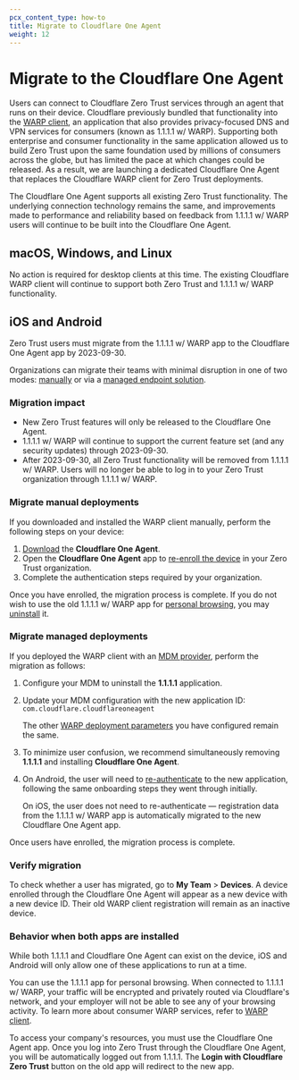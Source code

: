 ```yaml
---
pcx_content_type: how-to
title: Migrate to Cloudflare One Agent
weight: 12
---
```


# Migrate to the Cloudflare One Agent

Users can connect to Cloudflare Zero Trust services through an agent that runs on their device. Cloudflare previously bundled that functionality into the [WARP client](/warp-client/), an application that also provides privacy-focused DNS and VPN services for consumers (known as 1.1.1.1 w/ WARP). Supporting both enterprise and consumer functionality in the same application allowed us to build Zero Trust upon the same foundation used by millions of consumers across the globe, but has limited the pace at which changes could be released. As a result, we are launching a dedicated Cloudflare One Agent that replaces the Cloudflare WARP client for Zero Trust deployments.

The Cloudflare One Agent supports all existing Zero Trust functionality. The underlying connection technology remains the same, and improvements made to performance and reliability based on feedback from 1.1.1.1 w/ WARP users will continue to be built into the Cloudflare One Agent.

## macOS, Windows, and Linux

No action is required for desktop clients at this time. The existing Cloudflare WARP client will continue to support both Zero Trust and 1.1.1.1 w/ WARP functionality.

## iOS and Android

Zero Trust users must migrate from the 1.1.1.1 w/ WARP app to the Cloudflare One Agent app by 2023-09-30.

Organizations can migrate their teams with minimal disruption in one of two modes: [manually](#migrate-manual-deployments) or via a [managed endpoint solution](#migrate-managed-deployments).

### Migration impact

- New Zero Trust features will only be released to the Cloudflare One Agent.
- 1.1.1.1 w/ WARP will continue to support the current feature set (and any security updates) through 2023-09-30.
- After 2023-09-30, all Zero Trust functionality will be removed from 1.1.1.1 w/ WARP. Users will no longer be able to log in to your Zero Trust organization through 1.1.1.1 w/ WARP.

### Migrate manual deployments

If you downloaded and installed the WARP client manually, perform the following steps on your device:

1. [Download](/cloudflare-one/connections/connect-devices/warp/download-warp/) the **Cloudflare One Agent**.
2. Open the **Cloudflare One Agent** app to [re-enroll the device](/cloudflare-one/connections/connect-devices/warp/deployment/manual-deployment/#ios-android-and-chromeos) in your Zero Trust organization.
3. Complete the authentication steps required by your organization.

Once you have enrolled, the migration process is complete. If you do not wish to use the old 1.1.1.1 w/ WARP app for [personal browsing](#behavior-when-both-apps-are-installed), you may [uninstall](/cloudflare-one/connections/connect-devices/warp/remove-warp/#ios-and-android) it.

### Migrate managed deployments

If you deployed the WARP client with an [MDM provider](/cloudflare-one/connections/connect-devices/warp/deployment/mdm-deployment/), perform the migration as follows:

1. Configure your MDM to uninstall the **1.1.1.1** application.

2. Update your MDM configuration with the new application ID: `com.cloudflare.cloudflareoneagent`

    The other [WARP deployment parameters](/cloudflare-one/connections/connect-devices/warp/deployment/mdm-deployment/parameters/) you have configured remain the same.

3. To minimize user confusion, we recommend simultaneously removing **1.1.1.1** and installing **Cloudflare One Agent**.

4. On Android, the user will need to [re-authenticate](/cloudflare-one/connections/connect-devices/warp/deployment/manual-deployment/#ios-android-and-chromeos) to the new application, following the same onboarding steps they went through initially.

    On iOS, the user does not need to re-authenticate — registration data from the 1.1.1.1 w/ WARP app is automatically migrated to the new Cloudflare One Agent app.

Once users have enrolled, the migration process is complete.

### Verify migration

To check whether a user has migrated, go to **My Team** > **Devices**. A device enrolled through the Cloudflare One Agent will appear as a new device with a new device ID. Their old WARP client registration will remain as an inactive device.

### Behavior when both apps are installed

While both 1.1.1.1 and Cloudflare One Agent can exist on the device, iOS and Android will only allow one of these applications to run at a time.

You can use the 1.1.1.1 app for personal browsing. When connected to 1.1.1.1 w/ WARP, your traffic will be encrypted and privately routed via Cloudflare's network, and your employer will not be able to see any of your browsing activity. To learn more about consumer WARP services, refer to [WARP client](/warp-client/).

To access your company's resources, you must use the Cloudflare One Agent app.  Once you log into Zero Trust through the Cloudflare One Agent, you will be automatically logged out from 1.1.1.1. The **Login with Cloudflare Zero Trust**  button on the old app will redirect to the new app.
